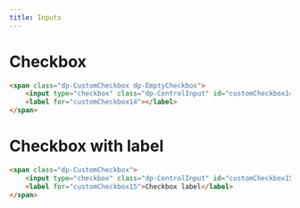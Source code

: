 ```yaml
---
title: Inputs
---
```


# Checkbox

```html @preview
<span class="dp-CustomCheckbox dp-EmptyCheckbox">
    <input type="checkbox" class="dp-ControlInput" id="customCheckbox14"></input>
    <label for="customCheckbox14"></label>
</span>
```


# Checkbox with label

```html @preview
<span class="dp-CustomCheckbox">
    <input type="checkbox" class="dp-ControlInput" id="customCheckbox15"></input>
    <label for="customCheckbox15">Checkbox label</label>
</span>
```
